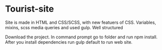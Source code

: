# Tourist-site
Site is made in HTML and CSS/SCSS, with new featuers of CSS. Variables, mixins, scss media queries and used gulp. Well structured 

Download the project.
In command prompt go to folder and run npm install.
After you install dependencies run gulp default to run web site.
